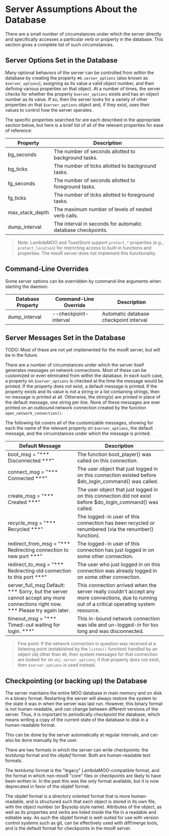 # Server Assumptions About the Database

There are a small number of circumstances under which the server directly and specifically accesses a particular verb or
property in the database. This section gives a complete list of such circumstances.

## Server Options Set in the Database

Many optional behaviors of the server can be controlled from within the database by creating the property
`#0.server_options` (also known as `$server_options`), assigning as its value a valid object number, and then defining
various properties on that object. At a number of times, the server checks for whether the property `$server_options`
exists and has an object number as its value. If so, then the server looks for a variety of other properties on that
`$server_options` object and, if they exist, uses their values to control how the server operates.

The specific properties searched for are each described in the appropriate section below, but here is a brief list of
all of the relevant properties for ease of reference:

| Property        | Description                                                               |
|-----------------|---------------------------------------------------------------------------|
| bg_seconds      | The number of seconds allotted to background tasks.                      |
| bg_ticks        | The number of ticks allotted to background tasks.                        |
| fg_seconds      | The number of seconds allotted to foreground tasks.                      |
| fg_ticks        | The number of ticks allotted to foreground tasks.                        |
| max_stack_depth | The maximum number of levels of nested verb calls.                       |
| dump_interval   | The interval in seconds for automatic database checkpoints.              |

> Note: LambdaMOO and ToastStunt support `protect_*` properties (e.g., `protect_location`) for restricting access to built-in functions and properties. The mooR server does not implement this functionality.

## Command-Line Overrides

Some server options can be overridden by command-line arguments when starting the daemon:

| Database Property | Command-Line Override      | Description                                           |
|-------------------|----------------------------|-------------------------------------------------------|
| dump_interval     | --checkpoint-interval      | Automatic database checkpoint interval                |


## Server Messages Set in the Database

TODO: Most of these are not yet implemented for the mooR server, but will be in the future.

There are a number of circumstances under which the server itself generates messages on network connections. Most of
these can be customized or even eliminated from within the database. In each such case, a property on `$server_options`
is checked at the time the message would be printed. If the property does not exist, a default message is printed. If
the property exists and its value is not a string or a list containing strings, then no message is printed at all.
Otherwise, the string(s) are printed in place of the default message, one string per line. None of these messages are
ever printed on an outbound network connection created by the function `open_network_connection()`.

The following list covers all of the customizable messages, showing for each the name of the relevant property on
`$server_options`, the default message, and the circumstances under which the message is printed:

| Default Message                                                                                                                  | Description                                                                                                                                                      |
|----------------------------------------------------------------------------------------------------------------------------------|------------------------------------------------------------------------------------------------------------------------------------------------------------------|
| boot_msg = &quot;*** Disconnected ***&quot;                                                                                      | The function boot_player() was called on this connection.                                                                                                        |
| connect_msg = &quot;*** Connected ***&quot;                                                                                      | The user object that just logged in on this connection existed before $do_login_command() was called.                                                            |
| create_msg = &quot;*** Created ***&quot;                                                                                         | The user object that just logged in on this connection did not exist before $do_login_command() was called.                                                      |
| recycle_msg = &quot;*** Recycled ***&quot;                                                                                       | The logged-in user of this connection has been recycled or renumbered (via the renumber() function).                                                             |
| redirect_from_msg = &quot;*** Redirecting connection to new port ***&quot;                                                       | The logged-in user of this connection has just logged in on some other connection.                                                                               |
| redirect_to_msg = &quot;*** Redirecting old connection to this port ***&quot;                                                    | The user who just logged in on this connection was already logged in on some other connection.                                                                   |
| server_full_msg Default: *** Sorry, but the server cannot accept any more connections right now.<br> *** Please try again later. | This connection arrived when the server really couldn&apos;t accept any more connections, due to running out of a critical operating system resource.            |
| timeout_msg = &quot;*** Timed-out waiting for login. ***&quot;                                                                   | This in-bound network connection was idle and un-logged-in for too long and was disconnected. |

> Fine point: If the network connection in question was received at a listening point (established by the `listen()`
> function) handled by an object obj other than `#0`, then system messages for that connection are looked for on
`obj.server_options`; if that property does not exist, then `$server_options` is used instead.

## Checkpointing (or backing up) the Database

The server maintains the entire MOO database in main memory and on disk in a binary format. Restarting the server will
always restore the system to the state it was in when the server was last run. However, this binary format is not
human-readable, and can change between different versions of the server. Thus, it is important to periodically
_checkpoint_ the database, which means writing a copy of the current state of the database to disk in a human-readable
format.

This can be done by the server automatically at regular intervals, and can also be done manually by the user.

There are two formats in which the server can write checkpoints: the _textdump_ format and the _objdef_ format. Both
are human-readable text formats.

The textdump format is the "legacy" LambdaMOO-compatible format, and the format in which non-mooR "core" files or
checkpoints are likely to have been written in. In the past this was the only format available, but it is now
deprecated in favor of the objdef format.

The objdef format is a directory oriented format that is more human-readable, and is structured such that each object
is stored in its own file, with the object number (or $sysobj-style name). Attributes of the object, as well as its
properties and verbs are listed inside the file in a readable and editable way. As such the objdef format is well-suited
for use with version control systems such as git, can be effectively used with diff/merge tools, and is the default
format
for checkpoints in the mooR server.

